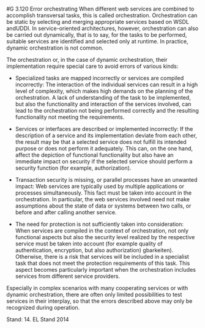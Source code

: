 #G 3.120 Error orchestrating
When different web services are combined to accomplish transversal tasks, this is called orchestration. Orchestration can be static by selecting and merging appropriate services based on WSDL andUDDI. In service-oriented architectures, however, orchestration can also be carried out dynamically, that is to say, for the tasks to be performed, suitable services are identified and selected only at runtime. In practice, dynamic orchestration is not common.

The orchestration or, in the case of dynamic orchestration, their implementation require special care to avoid errors of various kinds:

* Specialized tasks are mapped incorrectly or services are compiled incorrectly: The interaction of the individual services can result in a high level of complexity, which makes high demands on the planning of the orchestration. A lack of understanding of the task to be implemented, but also the functionality and interaction of the services involved, can lead to the orchestration not being performed correctly and the resulting functionality not meeting the requirements.


* Services or interfaces are described or implemented incorrectly: If the description of a service and its implementation deviate from each other, the result may be that a selected service does not fulfill its intended purpose or does not perform it adequately. This can, on the one hand, affect the depiction of functional functionality but also have an immediate impact on security if the selected service should perform a security function (for example, authorization).


* Transaction security is missing, or parallel processes have an unwanted impact: Web services are typically used by multiple applications or processes simultaneously. This fact must be taken into account in the orchestration. In particular, the web services involved need not make assumptions about the state of data or systems between two calls, or before and after calling another service.


* The need for protection is not sufficiently taken into consideration: When services are compiled in the context of orchestration, not only functional aspects but also the security level realized by the respective service must be taken into account (for example quality of authentication, encryption, but also authorization) gbarkeiten). Otherwise, there is a risk that services will be included in a specialist task that does not meet the protection requirements of this task. This aspect becomes particularly important when the orchestration includes services from different service providers.


Especially in complex scenarios with many cooperating services or with dynamic orchestration, there are often only limited possibilities to test services in their interplay, so that the errors described above may only be recognized during operation.

Stand: 14. EL Stand 2014



